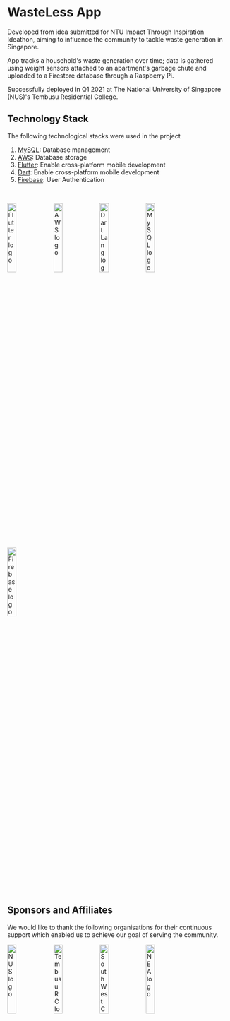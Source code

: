 # WasteLess App

Developed from idea submitted for NTU Impact Through Inspiration Ideathon, aiming to influence the community to tackle waste generation in Singapore.

App tracks a household's waste generation over time; data is gathered using weight sensors attached to an apartment's garbage chute and uploaded to a Firestore database through a Raspberry Pi.

Successfully deployed in Q1 2021 at The National University of Singapore (NUS)'s Tembusu Residential College.

## Technology Stack
The following technological stacks were used in the project

1. [MySQL](https://www.mysql.com/): Database management
2. [AWS](https://aws.amazon.com/): Database storage
3. [Flutter](https://flutter.dev/docs): Enable cross-platform mobile development
4. [Dart](https://dart.dev/overview): Enable cross-platform mobile development
5. [Firebase](https://firebase.google.com/): User Authentication
<br>

<p>
    <img src="https://upload.wikimedia.org/wikipedia/commons/1/17/Google-flutter-logo.png" width=20% height=20% alt="Flutter logo">
    <img src="https://d1.awsstatic.com/logos/aws-logo-lockups/poweredbyaws/PB_AWS_logo_RGB.61d334f1a1a427ea597afa54be359ca5a5aaad5f.png" width=20% height=20% alt="AWS logo">
    <img src="https://dart.dev/assets/shared/dart-logo-for-shares.png?2" width=20% height=20% alt="Dart Lang logo">
    <img src="https://download.logo.wine/logo/MySQL/MySQL-Logo.wine.png" width=20% height=20% alt="MySQL logo">
    <img src="https://firebase.google.com/downloads/brand-guidelines/PNG/logo-standard.png" width=20% height=20% alt="Firebase logo">
</p>


## Sponsors and Affiliates
We would like to thank the following organisations for their continuous support which enabled us to achieve our goal of serving the community.
<br>
<p>
    <img src="https://logos-download.com/wp-content/uploads/2016/12/National_University_of_Singapore_logo_NUS.png" width=20% height=20% alt="NUS logo">
    <img src="https://squaremilerelay.com/wp-content/themes/smr/assets/img/companies/tembusu_college.png" width=20% height=20% alt="Tembusu RC logo">
    <img src="https://s3.ap-southeast-1.amazonaws.com/logos.form.gov.sg/1590560379953-SWCDC_Logo_FC_RGB_1080px.png" width=20% height=20% alt="South West CDC logo">
    <img src="https://www.nea.gov.sg/assets/images/design/logo.png" width=20% height=20% alt="NEA logo">
</p>



